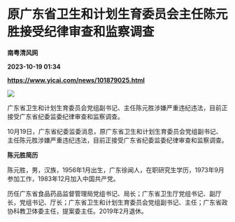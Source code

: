 # 原广东省卫生和计划生育委员会主任陈元胜接受纪律审查和监察调查
**南粤清风网**

**2023-10-19 01:34**

**https://www.yicai.com/news/101879025.html**

![](https://imgcdn.yicai.com/uppics/slides/2023/10/c0d602012b9b9969e1e30df2cb84d790.jpg)

广东省卫生和计划生育委员会党组副书记、主任陈元胜涉嫌严重违纪违法，目前正接受广东省纪委监委纪律审查和监察调查。

10月19日，广东省纪委监委消息，原广东省卫生和计划生育委员会党组副书记、主任陈元胜涉嫌严重违纪违法，目前正接受广东省纪委监委纪律审查和监察调查。

**陈元胜简历**

陈元胜，男，汉族，1956年1月出生，广东徐闻人，在职研究生学历，1973年9月参加工作，1983年12月加入中国共产党。

历任广东省食品药品监督管理局党组书记、局长；广东省卫生厅党组书记、副厅长，党组书记、厅长；广东省卫生和计划生育委员会党组副书记、主任；广东省政协科教卫体委主任，提案委主任。2019年2月退休。